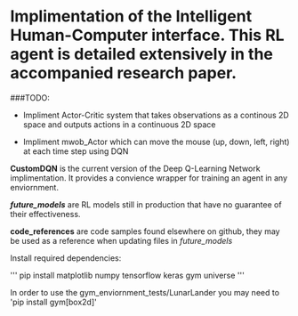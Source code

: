 # Implimentation of the Intelligent Human-Computer interface. This RL agent is detailed extensively in the accompanied research paper.

###TODO:
- Impliment Actor-Critic system that takes observations as a continous 2D space and outputs actions in a continuous 2D space
	
- Impliment mwob_Actor which can move the mouse (up, down, left, right) at each time step using DQN

**CustomDQN** is the current version of the Deep Q-Learning Network implimentation. It provides a convience wrapper for training an agent in any enviornment.

**_future_models_** are RL models still in production that have no guarantee of their effectiveness.

**code_references** are code samples found elsewhere on github, they may be used as a reference when updating files in _future_models_

Install required dependencies:

'''
pip install matplotlib numpy tensorflow keras gym universe
'''

In order to use the gym_enviornment_tests/LunarLander you may need to 'pip install gym[box2d]'